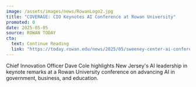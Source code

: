 ```yaml
---
image: /assets/images/news/RowanLogo2.jpg
title: "COVERAGE: CIO Keynotes AI Conference at Rowan University"
promoted: 0
date: 2025-05-05
source: ROWAN TODAY
cta:
  text: Continue Reading
  link: "https://today.rowan.edu/news/2025/05/sweeney-center-ai-conference.html"
---
```

Chief Innovation Officer Dave Cole highlights New Jersey's AI leadership in keynote remarks at a Rowan University conference on advancing AI in government, business, and education. 
